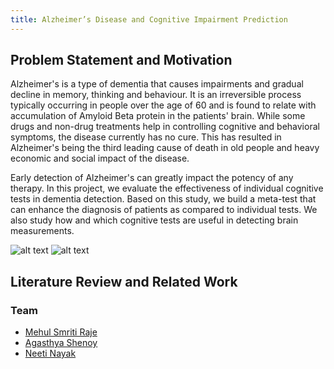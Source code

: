 ```yaml
---
title: Alzheimer’s Disease and Cognitive Impairment Prediction
---
```




## Problem Statement and Motivation 

Alzheimer's is a type of dementia that causes impairments and gradual decline in memory, thinking and behaviour. It is an irreversible process typically occurring in people over the age of 60 and is found to relate with accumulation of Amyloid Beta protein in the patients' brain. While some drugs and non-drug treatments help in controlling cognitive and behavioral symptoms, the disease currently has no cure. This has resulted in Alzheimer's being the third leading cause of death in old people and heavy economic and social impact of the disease. 

Early detection of Alzheimer's can greatly impact the potency of any therapy. In this project, we evaluate the effectiveness of individual cognitive tests in dementia detection. Based on this study, we build a meta-test that can enhance the diagnosis of patients as compared to individual tests. We also study how and which cognitive tests are useful in detecting brain measurements.



![alt text](https://www.alz.org/braintour/images/alzheimer_brain.jpg "Alzheimer's Brain")                             ![alt text](https://stc.unm.edu/wp-content/uploads/2015/06/alzheimers-amyloid-plaques-300x232.png "Amyloid Beta Protein")   





## Literature Review and Related Work 





### Team 

* [Mehul Smriti Raje](https://github.com/mraje16)
* [Agasthya Shenoy](https://github.com/agasthyaps)
* [Neeti Nayak](https://github.com/neetinayak)